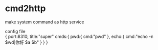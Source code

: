 cmd2http
=========

make system command as http service

config file    
{
   port:8310,
   title:"super"
   cmds:{
      pwd:{
          cmd:"pwd"
       },
      echo:{
         cmd:"echo -n $wd|你好 $a $b"
        }
   }
}
